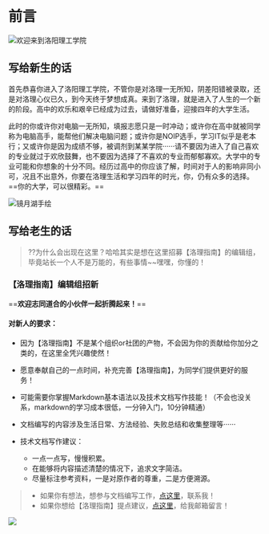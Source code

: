 # 前言
![欢迎来到洛阳理工学院](https://image.gaoajia.com/other/%E5%8D%9A%E5%AE%A2%E7%9B%B8%E5%86%8C/%E5%A4%A7%E7%BE%8E%E6%B4%9B%E7%90%86/%E6%B4%9B%E7%90%86%E8%A5%BF%E5%8C%BA%E4%B8%9C%E9%97%A8%EF%BC%88%E6%89%8B%E7%BB%98%EF%BC%89.jpg "开元校区东门")

## 写给新生的话

首先恭喜你进入了洛阳理工学院，不管你是对洛理一无所知，阴差阳错被录取，还是对洛理心仪已久，到今天终于梦想成真。来到了洛理，就是进入了人生的一个新的阶段。高中的欢乐和艰辛已经成为过去，请做好准备，迎接四年的大学生活。

此时的你或许你对电脑一无所知，填报志愿只是一时冲动；或许你在高中就被同学称为电脑高手，能帮他们解决电脑问题；或许你是NOIP选手，学习IT似乎是老本行；又或许你是因为成绩不够，被调剂到某某学院······请不要因为进入了自己喜欢的专业就过于欢欣鼓舞，也不要因为选择了不喜欢的专业而郁郁寡欢。大学中的专业可能和你想象的十分不同。经历过高中的你应该了解，时间对于人的影响非同小可，况且不出意外，你要在洛理生活和学习四年的时光，你，仍有众多的选择。==你的大学，可以很精彩。==

![镜月湖手绘](https://image.gaoajia.com/other/%E5%8D%9A%E5%AE%A2%E7%9B%B8%E5%86%8C/%E5%A4%A7%E7%BE%8E%E6%B4%9B%E7%90%86/%E6%B4%9B%E7%90%86%E9%95%9C%E6%9C%88%E6%B9%96%EF%BC%88%E6%89%8B%E7%BB%98%EF%BC%89.jpg "镜月湖手绘")

## 写给老生的话

> ??为什么会出现在这里？哈哈其实是想在这里招募【洛理指南】的编辑组，毕竟站长一个人不是万能的，有些事情~~嘿嘿，你懂的！

### 【洛理指南】编辑组招新

==**欢迎志同道合的小伙伴一起折腾起来！**==

#### 对新人的要求：
  - 因为【洛理指南】不是某个组织or社团的产物，不会因为你的贡献给你加分之类的，在这里全凭兴趣使然！

  - 愿意奉献自己的一点时间，补充完善【洛理指南】，为同学们提供更好的服务！

  - 可能需要你掌握Markdown基本语法以及技术文档写作技能！（不会也没关系，markdown的学习成本很低，一分钟入门，10分钟精通）

  - 文档编写的内容涉及生活日常、方法经验、失败总结和收集整理等······

  - 技术文档写作建议：
	- 一点一点写，慢慢积累。
	- 在能够将内容描述清楚的情况下，追求文字简洁。
	- 尽量标注参考资料，一是对原作者的尊重，二是方便溯源。

> - 如果你有想法，想参与文档编写工作，[点这里](http://wpa.qq.com/msgrd?v=3&uin=2949970175&site=qq&menu=yes)，联系我！
> - 如果你想给【洛理指南】提点建议，[点这里](http://mail.qq.com/cgi-bin/qm_share?t=qm_mailme&email=_J_Zl5mSkZm4iYnWm5eV)，给我邮箱留言！

![](https://image.gaoajia.com/other/%E5%8D%9A%E5%AE%A2%E7%9B%B8%E5%86%8C/%E5%A4%A7%E7%BE%8E%E6%B4%9B%E7%90%86/%E6%B4%9B%E7%90%86%E4%B8%9C%E5%8C%BA%E5%8C%97%E9%97%A8%EF%BC%88%E6%89%8B%E7%BB%98%EF%BC%89.jpg)